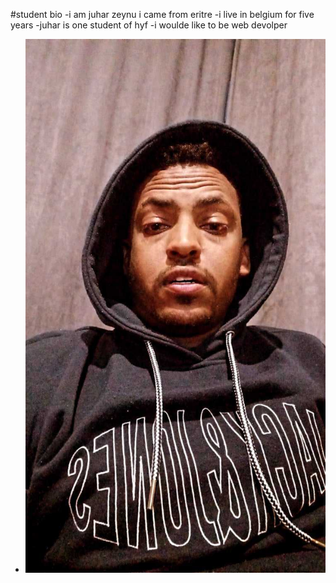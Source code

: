 #student  bio
-i am juhar zeynu i came from eritre
-i live in belgium for five years
-juhar is one student of hyf 
-i woulde like to be web devolper


- ![profile pic](./profile.jpg)